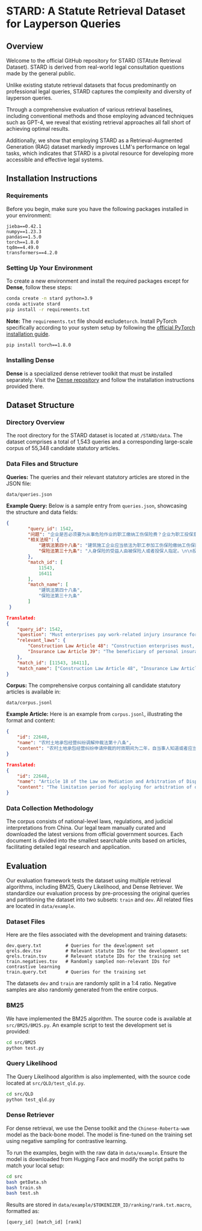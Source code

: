 # STARD: A Statute Retrieval Dataset for Layperson Queries


## Overview

Welcome to the official GitHub repository for STARD (STAtute Retrieval Dataset). STARD is derived from real-world legal consultation questions made by the general public. 

Unlike existing statute retrieval datasets that focus predominantly on professional legal queries, STARD captures the complexity and diversity of layperson queries. 

Through a comprehensive evaluation of various retrieval baselines, including conventional methods and those employing advanced techniques such as GPT-4, we reveal that existing retrieval approaches all fall short of achieving optimal results. 

Additionally, we show that employing STARD as a Retrieval-Augmented Generation (RAG) dataset markedly improves LLM's performance on legal tasks, which indicates that STARD is a pivotal resource for developing more accessible and effective legal systems.



## Installation Instructions

### Requirements

Before you begin, make sure you have the following packages installed in your environment:

```plaintext
jieba==0.42.1
numpy==1.23.3
pandas==1.5.0
torch==1.8.0
tqdm==4.49.0
transformers==4.2.0
```

### Setting Up Your Environment

To create a new environment and install the required packages except for **Dense**, follow these steps:

```bash
conda create -n stard python=3.9
conda activate stard
pip install -r requirements.txt
```

**Note:** The `requirements.txt` file should exclude`torch`. Install PyTorch specifically according to your system setup by following the [official PyTorch installation guide](https://pytorch.org/get-started/locally/).

```bash
pip install torch==1.8.0
```

### Installing Dense

**Dense** is a specialized dense retriever toolkit that must be installed separately. Visit the [Dense repository](https://github.com/luyug/Dense) and follow the installation instructions provided there.





## Dataset Structure

### Directory Overview

The root directory for the STARD dataset is located at `/STARD/data`. The dataset comprises a total of 1,543 queries and a corresponding large-scale corpus of 55,348 candidate statutory articles.

### Data Files and Structure

**Queries:**
The queries and their relevant statutory articles are stored in the JSON file:
```
data/queries.json
```

**Example Query:**
Below is a sample entry from `queries.json`, showcasing the structure and data fields:
```json
{
        "query_id": 1542,
        "问题": "企业是否必须要为从事危险作业的职工缴纳工伤保险费？企业为职工投保意外伤害险，能否免除缴纳工伤保险的义务？",
        "相关法规": {
            "建筑法第四十八条": "建筑施工企业应当依法为职工参加工伤保险缴纳工伤保险费。鼓励企业为从事危险作业的职工办理意外伤害保险，支付保险费。\n",
            "保险法第三十九条": "人身保险的受益人由被保险人或者投保人指定。\n\n投保人指定受益人时须经被保险人同意。投保人为与其有劳动关系的劳动者投保人身保险，不得指定被保险人及其近亲属以外的人为受益人。\n\n被保险人为无民事行为能力人或者限制民事行为能力人的，可以由其监护人指定受益人。\n"
        },
        "match_id": [
            11543,
            16411
        ],
        "match_name": [
            "建筑法第四十八条",
            "保险法第三十九条"
        ]
 }

Translated:
{
    "query_id": 1542,
    "question": "Must enterprises pay work-related injury insurance for employees engaged in hazardous work? Can the obligation to pay work injury insurance be waived if the enterprise insures employees against accidental injuries?",
    "relevant_laws": {
        "Construction Law Article 48": "Construction enterprises must, in accordance with the law, pay work injury insurance for their employees. Enterprises are encouraged to handle accidental injury insurance for employees engaged in hazardous work and pay the insurance premiums.",
        "Insurance Law Article 39": "The beneficiary of personal insurance is designated by the insured or the policyholder. When the policyholder designates the beneficiary, the consent of the insured is required. If the policyholder insures a worker with whom they have a labor relationship, they may not designate anyone other than the insured and their immediate family as beneficiaries. If the insured is a person without civil conduct capacity or with limited civil conduct capacity, their guardian may designate the beneficiary."
    },
    "match_id": [11543, 16411],
    "match_name": ["Construction Law Article 48", "Insurance Law Article 39"]
}
```

**Corpus:**
The comprehensive corpus containing all candidate statutory articles is available in:
```
data/corpus.jsonl
```

**Example Article:**
Here is an example from `corpus.jsonl`, illustrating the format and content:

```json
{
	"id": 22648,
	"name": "农村土地承包经营纠纷调解仲裁法第十八条",
	"content": "农村土地承包经营纠纷申请仲裁的时效期间为二年，自当事人知道或者应当知道其权利被侵害之日起计算。\\n"
}

Translated:
{
    "id": 22648,
    "name": "Article 18 of the Law on Mediation and Arbitration of Disputes over Rural Land Contracting Management",
    "content": "The limitation period for applying for arbitration of disputes over rural land contracting management is two years, calculated from the date when the party becomes aware or should have become aware of the infringement of their rights."
}
```

### Data Collection Methodology

The corpus consists of national-level laws, regulations, and judicial interpretations from China. Our legal team manually curated and downloaded the latest versions from official government sources. Each document is divided into the smallest searchable units based on articles, facilitating detailed legal research and application.





## Evaluation

Our evaluation framework tests the dataset using multiple retrieval algorithms, including BM25, Query Likelihood, and Dense Retriever. We standardize our evaluation process by pre-processing the original queries and partitioning the dataset into two subsets: `train` and `dev`. All related files are located in `data/example`.

### Dataset Files

Here are the files associated with the development and training datasets:

```
dev.query.txt         # Queries for the development set
qrels.dev.tsv         # Relevant statute IDs for the development set
qrels.train.tsv       # Relevant statute IDs for the training set
train.negatives.tsv   # Randomly sampled non-relevant IDs for contrastive learning
train.query.txt       # Queries for the training set
```

The datasets `dev` and `train` are randomly split in a 1:4 ratio. Negative samples are also randomly generated from the entire corpus.

### BM25

We have implemented the BM25 algorithm. The source code is available at `src/BM25/BM25.py`. An example script to test the development set is provided:

```bash
cd src/BM25
python test.py
```

### Query Likelihood

The Query Likelihood algorithm is also implemented, with the source code located at `src/QLD/test_qld.py`.

```bash
cd src/QLD
python test_qld.py
```



### Dense Retriever

For dense retrieval, we use the Dense toolkit and the `Chinese-Roberta-wwm` model as the back-bone model. The model is fine-tuned on the training set using negative sampling for contrastive learning.

To run the examples, begin with the raw data in `data/example`. Ensure the model is downloaded from Hugging Face and modify the script paths to match your local setup:

```bash
cd src
bash getData.sh
bash train.sh
bash test.sh
```

Results are stored in `data/example/$TOKENIZER_ID/ranking/rank.txt.macro`, formatted as:

```
[query_id] [match_id] [rank]
```

